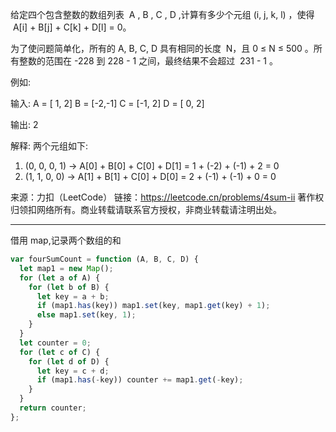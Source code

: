 给定四个包含整数的数组列表  A , B , C , D ,计算有多少个元组 (i, j, k, l) ，使得  A[i] + B[j] + C[k] + D[l] = 0。

为了使问题简单化，所有的 A, B, C, D 具有相同的长度  N，且 0 ≤ N ≤ 500 。所有整数的范围在 -228 到 228 - 1 之间，最终结果不会超过  231 - 1 。

例如:

输入:
A = [ 1, 2]
B = [-2,-1]
C = [-1, 2]
D = [ 0, 2]

输出:
2

解释:
两个元组如下:

1. (0, 0, 0, 1) -> A[0] + B[0] + C[0] + D[1] = 1 + (-2) + (-1) + 2 = 0
2. (1, 1, 0, 0) -> A[1] + B[1] + C[0] + D[0] = 2 + (-1) + (-1) + 0 = 0

来源：力扣（LeetCode）
链接：https://leetcode.cn/problems/4sum-ii
著作权归领扣网络所有。商业转载请联系官方授权，非商业转载请注明出处。

---

借用 map,记录两个数组的和

```javascript
var fourSumCount = function (A, B, C, D) {
  let map1 = new Map();
  for (let a of A) {
    for (let b of B) {
      let key = a + b;
      if (map1.has(key)) map1.set(key, map1.get(key) + 1);
      else map1.set(key, 1);
    }
  }
  let counter = 0;
  for (let c of C) {
    for (let d of D) {
      let key = c + d;
      if (map1.has(-key)) counter += map1.get(-key);
    }
  }
  return counter;
};
```
